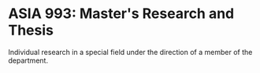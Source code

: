 # ASIA 993: Master's Research and Thesis

Individual research in a special field under the direction of a member of the department.